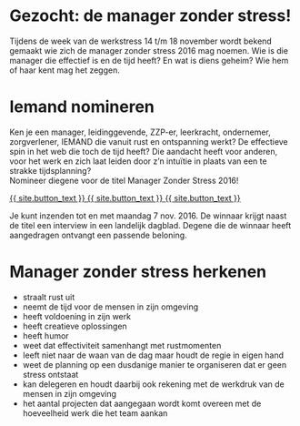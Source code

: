 # Gezocht: de manager zonder stress!
Tijdens de week van de werkstress 14 t/m 18 november wordt bekend gemaakt wie zich de manager zonder stress 2016 mag noemen. Wie is die manager die effectief is en de tijd heeft? En wat is diens geheim? Wie hem of haar kent mag het zeggen.

# Iemand nomineren
Ken je een manager, leidinggevende, ZZP-er, leerkracht, ondernemer, zorgverlener, IEMAND die vanuit rust en ontspanning werkt? De effectieve spin in het web die toch de tijd heeft? Die aandacht heeft voor anderen, voor het werk en zich laat leiden door z’n intuïtie in plaats van een te strakke tijdsplanning?<br>
Nomineer diegene voor de titel Manager Zonder Stress 2016!

<div class="submit-wrapper">
  <a href="https://btn.ymlp.com/xgemhhbegmgmh" class="submit">
    <span class='part space-taker'>{{ site.button_text }}</span>
    <span class='part hover'>{{ site.button_text }}</span>
    <span class='no-hover-wrapper'>
      <span class='part no-hover'>{{ site.button_text }}</span>
    </span>
  </a>
</div>

Je kunt inzenden tot en met maandag 7 nov. 2016. De winnaar krijgt naast de titel een interview in een landelijk dagblad. Degene die de winnaar heeft aangedragen ontvangt een passende beloning.

# Manager zonder stress herkenen

- straalt rust uit
- neemt de tijd voor de mensen in zijn omgeving
- heeft voldoening in zijn werk
- heeft creatieve oplossingen
- heeft humor
- weet dat effectiviteit samenhangt met rustmomenten
- leeft niet naar de waan van de dag maar houdt de regie in eigen hand
- weet de planning op een dusdanige manier te organiseren dat er geen stress ontstaat
- kan delegeren en houdt daarbij ook rekening met de werkdruk van de mensen in zijn omgeving
- het aantal projecten dat aangegaan wordt komt overeen met de hoeveelheid werk die het team aankan
